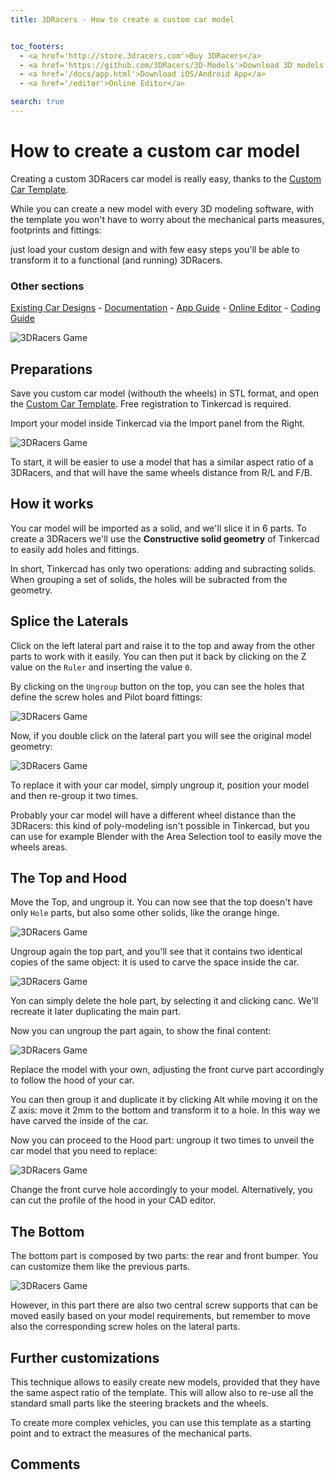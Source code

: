 ```yaml
---
title: 3DRacers - How to create a custom car model


toc_footers:
  - <a href='http://store.3dracers.com'>Buy 3DRacers</a>
  - <a href='https://github.com/3DRacers/3D-Models'>Download 3D models STL</a>
  - <a href='/docs/app.html'>Download iOS/Android App</a>
  - <a href='/editor'>Online Editor</a>

search: true
---
```


# How to create a custom car model

Creating a custom 3DRacers car model is really easy, thanks to the [Custom Car Template](https://www.tinkercad.com/things/eMrdzYMlwBJ-3dracers-model-kit).

While you can create a new model with every 3D modeling software, with the template you won't have to worry about the mechanical parts measures, footprints and fittings: 

just load your custom design and with few easy steps you'll be able to transform it to a functional (and running) 3DRacers.

### Other sections
[Existing Car Designs](/docs/#car-models) - [Documentation](/docs) - [App Guide](/docs/app.html) - [Online Editor](http://www.3dracers.com/editor) - [Coding Guide](/docs/code.html)

![3DRacers Game](/docimages/custom-model.jpg?raw=true "3DRacers Custom Car Template")
 
## Preparations

Save you custom car model (withouth the wheels) in STL format, and open the [Custom Car Template](https://www.tinkercad.com/things/eMrdzYMlwBJ-3dracers-model-kit). Free registration to Tinkercad is required.

Import your model inside Tinkercad via the Import panel from the Right.

![3DRacers Game](/docimages/custom-model-tinkercad.jpg?raw=true "3DRacers Custom Car Template in Tinkercad")

To start, it will be easier to use a model that has a similar aspect ratio of a 3DRacers, and that will have the same wheels distance from R/L and F/B.

## How it works

You car model will be imported as a solid, and we'll slice it in 6 parts. To create a 3DRacers we'll use the **Constructive solid geometry** of Tinkercad to easily add holes and fittings.

In short, Tinkercad has only two operations: adding and subracting solids. When grouping a set of solids, the holes will be subracted from the geometry.

## Splice the Laterals

Click on the left lateral part and raise it to the top and away from the other parts to work with it easily. You can then put it back by clicking on the Z value on the `Ruler` and inserting the value `0`.

By clicking on the `Ungroup` button on the top, you can see the holes that define the screw holes and Pilot board fittings:

![3DRacers Game](/docimages/custom-model-laterals.jpg?raw=true "3DRacers Custom Car Template in Tinkercad")

Now, if you double click on the lateral part you will see the original model geometry:

![3DRacers Game](/docimages/custom-model-laterals2.jpg?raw=true "3DRacers Custom Car Template in Tinkercad")

To replace it with your car model, simply ungroup it, position your model and then re-group it two times.

Probably your car model will have a different wheel distance than the 3DRacers: this kind of poly-modeling isn't possible in Tinkercad, but you can use for example Blender with the Area Selection tool to easily move the wheels areas.

## The Top and Hood

Move the Top, and ungroup it. You can now see that the top doesn't have only `Hole` parts, but also some other solids, like the orange hinge. 

![3DRacers Game](/docimages/custom-model-top.jpg?raw=true "3DRacers Custom Car Template in Tinkercad")

Ungroup again the top part, and you'll see that it contains two identical copies of the same object: it is used to carve the space inside the car. 

![3DRacers Game](/docimages/custom-model-top2.jpg?raw=true "3DRacers Custom Car Template in Tinkercad")

Yon can simply delete the hole part, by selecting it and clicking canc. We'll recreate it later duplicating the main part.

Now you can ungroup the part again, to show the final content:

![3DRacers Game](/docimages/custom-model-top3.jpg?raw=true "3DRacers Custom Car Template in Tinkercad")

Replace the model with your own, adjusting the front curve part accordingly to follow the hood of your car.
 
You can then group it and duplicate it by clicking Alt while moving it on the Z axis: move it 2mm to the bottom and transform it to a hole. In this way we have carved the inside of the car.


Now you can proceed to the Hood part: ungroup it two times to unveil the car model that you need to replace:

![3DRacers Game](/docimages/custom-model-hood.jpg?raw=true "3DRacers Custom Car Template in Tinkercad")

Change the front curve hole accordingly to your model. Alternatively, you can cut the profile of the hood in your CAD editor.

## The Bottom

The bottom part is composed by two parts: the rear and front bumper. You can customize them like the previous parts.

![3DRacers Game](/docimages/custom-model-bottom.jpg?raw=true "3DRacers Custom Car Template in Tinkercad")

However, in this part there are also two central screw supports that can be moved easily based on your model requirements, but remember to move also the corresponding screw holes on the lateral parts.

## Further customizations

This technique allows to easily create new models, provided that they have the same aspect ratio of the template. This will allow also to re-use all the standard small parts like the steering brackets and the wheels.

To create more complex vehicles, you can use this template as a starting point and to extract the measures of the mechanical parts.

## Comments

<div id='discourse-comments'></div>

<script type="text/javascript">
  DiscourseEmbed = { discourseUrl: 'http://forum.3dracers.com/',
					 discourseEmbedUrl: 'http://www.3dracers.com/docs/design_new_car.html' };

  (function() {
	var d = document.createElement('script'); d.type = 'text/javascript'; d.async = true;
	d.src = DiscourseEmbed.discourseUrl + 'javascripts/embed.js';
	(document.getElementsByTagName('head')[0] || document.getElementsByTagName('body')[0]).appendChild(d);
  })();
</script>





